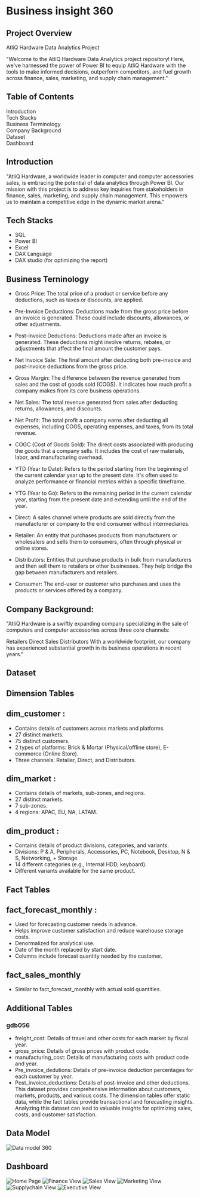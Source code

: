 
# Business insight 360


## Project Overview
AtliQ Hardware Data Analytics Project

"Welcome to the AtliQ Hardware Data Analytics project repository! Here, we've harnessed the power of Power BI to equip AtliQ Hardware with the tools to make informed decisions, outperform competitors, and fuel growth across finance, sales, marketing, and supply chain management."
## Table of Contents
Introduction                                                                               
Tech Stacks                                                     
Business Terminology               
Company Background  
Dataset  
Dashboard
## Introduction

"AtliQ Hardware, a worldwide leader in computer and computer accessories sales, is embracing the potential of data analytics through Power BI. Our mission with this project is to address key inquiries from stakeholders in finance, sales, marketing, and supply chain management. This empowers us to maintain a competitive edge in the dynamic market arena."
## Tech Stacks
+ SQL 
+ Power BI  
+ Excel  
+ DAX Language  
+ DAX studio (for optimizing the report)
## Business Terninology
+ Gross Price: The total price of a product or service before any deductions, such as taxes or discounts, are applied.

+ Pre-Invoice Deductions: Deductions made from the gross price before an invoice is generated. These could include discounts, allowances, or other adjustments.

+ Post-Invoice Deductions: Deductions made after an invoice is generated. These deductions might involve returns, rebates, or adjustments that affect the final amount the customer pays.

+ Net Invoice Sale: The final amount after deducting both pre-invoice and post-invoice deductions from the gross price.

+ Gross Margin: The difference between the revenue generated from sales and the cost of goods sold (COGS). It indicates how much profit a company makes from its core business operations.

+ Net Sales: The total revenue generated from sales after deducting returns, allowances, and discounts.

+ Net Profit: The total profit a company earns after deducting all expenses, including COGS, operating expenses, and taxes, from its total revenue.

+ COGC (Cost of Goods Sold): The direct costs associated with producing the goods that a company sells. It includes the cost of raw materials, labor, and manufacturing overhead.

+ YTD (Year to Date): Refers to the period starting from the beginning of the current calendar year up to the present date. It's often used to analyze performance or financial metrics within a specific timeframe.

+ YTG (Year to Go): Refers to the remaining period in the current calendar year, starting from the present date and extending until the end of the year.

+ Direct: A sales channel where products are sold directly from the manufacturer or company to the end consumer without intermediaries.

+ Retailer: An entity that purchases products from manufacturers or wholesalers and sells them to consumers, often through physical or online stores.

+ Distributors: Entities that purchase products in bulk from manufacturers and then sell them to retailers or other businesses. They help bridge the gap between manufacturers and retailers.

+ Consumer: The end-user or customer who purchases and uses the products or services offered by a company.
## Company Background:
"AtliQ Hardware is a swiftly expanding company specializing in the sale of computers and computer accessories across three core channels:

Retailers
Direct Sales
Distributors
With a worldwide footprint, our company has experienced substantial growth in its business operations in recent years."
## Dataset
## Dimension Tables
## dim_customer :

+ Contains details of customers across markets and platforms.
+ 27 distinct markets.
+ 75 distinct customers.
+ 2 types of platforms: Brick & Mortar (Physical/offline store), E-commerce (Online Store).
+ Three channels: Retailer, Direct, and Distributors.
## dim_market :
+ Contains details of markets, sub-zones, and regions.
+ 27 distinct markets.
+ 7 sub-zones.
+ 4 regions: APAC, EU, NA, LATAM.
## dim_product :
+ Contains details of product divisions, categories, and variants.
+ Divisions: P & A, Peripherals, Accessories, PC, Notebook, Desktop, N & S, Networking, + Storage.
+ 14 different categories (e.g., Internal HDD, keyboard).
+ Different variants available for the same product.
## Fact Tables 
## fact_forecast_monthly :
+ Used for forecasting customer needs in advance.
+ Helps improve customer satisfaction and reduce warehouse storage costs.
+ Denormalized for analytical use.
+ Date of the month replaced by start date.
+ Columns include forecast quantity needed by the customer.
## fact_sales_monthly
+ Similar to fact_forecast_monthly with actual sold quantities.
## Additional Tables
### gdb056
+ freight_cost: Details of travel and other costs for each market by fiscal year.
+ gross_price: Details of gross prices with product code.
+ manufacturing_cost: Details of manufacturing costs with product code and year.
+ Pre_invoice_dedutions: Details of pre-invoice deduction percentages for each customer by year.
+ Post_invoice_deductions: Details of post-invoice and other deductions.
This dataset provides comprehensive information about customers, markets, products, and various costs. The dimension tables offer static data, while the fact tables provide transactional and forecasting insights. Analyzing this dataset can lead to valuable insights for optimizing sales, costs, and customer satisfaction.



## Data Model


![Data model 360](https://github.com/JBPANDYA/Business-insights-360-PowerBI-Project/blob/main/business_insights_360_images/Datamodel360.png
)

## Dashboard

![Home Page](https://github.com/JBPANDYA/Business-insights-360-PowerBI-Project/blob/main/business_insights_360_images/Home%20_page.png)
![Finance View](https://github.com/JBPANDYA/Business-insights-360-PowerBI-Project/blob/main/business_insights_360_images/Financeview.png)
![Sales View](https://github.com/JBPANDYA/Business-insights-360-PowerBI-Project/blob/main/business_insights_360_images/Sales%20view.png)
![Marketing View](https://github.com/JBPANDYA/Business-insights-360-PowerBI-Project/blob/main/business_insights_360_images/Marketing%20view.png)
![Supplychain View ](https://github.com/JBPANDYA/Business-insights-360-PowerBI-Project/blob/main/business_insights_360_images/Supplychain%20view.png)
![Executive View](https://github.com/JBPANDYA/Business-insights-360-PowerBI-Project/blob/main/business_insights_360_images/Executiv%20eview.png)


